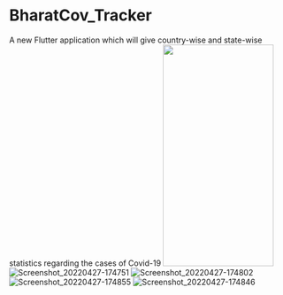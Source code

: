# BharatCov_Tracker

A new Flutter application which will give country-wise and state-wise statistics regarding the cases of Covid-19
<img src="https://user-images.githubusercontent.com/44762290/165596792-51edfa25-4e53-40ce-891d-0da5bba9ae0e.jpg" width="200" height="400" />
![Screenshot_20220427-174751](https://user-images.githubusercontent.com/44762290/165596792-51edfa25-4e53-40ce-891d-0da5bba9ae0e.jpg)
![Screenshot_20220427-174802](https://user-images.githubusercontent.com/44762290/165596934-c93cc47e-a780-41b2-a7bf-e486058738e9.jpg)
![Screenshot_20220427-174855](https://user-images.githubusercontent.com/44762290/165596948-d6cf4748-c1a7-401b-8768-476fb1b4d30c.jpg)
![Screenshot_20220427-174846](https://user-images.githubusercontent.com/44762290/165596964-29f35e48-f082-454c-93ca-4d8b2f6b4a1e.jpg)


